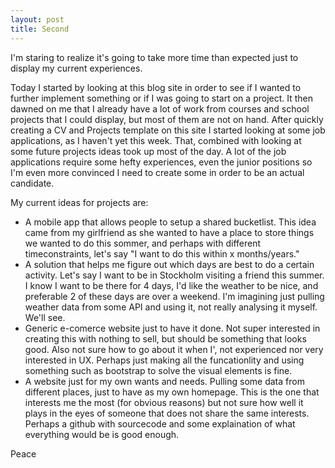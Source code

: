 ```yaml
---
layout: post
title: Second
---
```


I'm staring to realize it's going to take more time than expected just to display my current experiences.

Today I started by looking at this blog site in order to see if I wanted to further implement something or if I was going to start on a project. It then dawned on me that I already have a lot of work from courses and school projects that I could display, but most of them are not on hand. After quickly creating a CV and Projects template on this site I started looking at some job applications, as I haven't yet this week. That, combined with looking at some future projects ideas took up most of the day. A lot of the job applications require some hefty experiences, even the junior positions so I'm even more convinced I need to create some in order to be an actual candidate.

My current ideas for projects are:
* A mobile app that allows people to setup a shared bucketlist. This idea came from my girlfriend as she wanted to have a place to store things we wanted to do this sommer, and perhaps with different timeconstraints, let's say "I want to do this within x months/years."
* A solution that helps me figure out which days are best to do a certain activity. Let's say I want to be in Stockholm visiting a friend this summer. I know I want to be there for 4 days, I'd like the weather to be nice, and preferable 2 of these days are over a weekend. I'm imagining just pulling weather data from some API and using it, not really analysing it myself. We'll see.
* Generic e-comerce website just to have it done. Not super interested in creating this with nothing to sell, but should be something that looks good. Also not sure how to go about it when I', not experienced nor very interested in UX. Perhaps just making all the funcationlity and using something such as bootstrap to solve the visual elements is fine.
* A website just for my own wants and needs. Pulling some data from different places, just to have as my own homepage. This is the one that interests me the most (for obvious reasons) but not sure how well it plays in the eyes of someone that does not share the same interests. Perhaps a github with sourcecode and some explaination of what everything would be is good enough.

Peace
